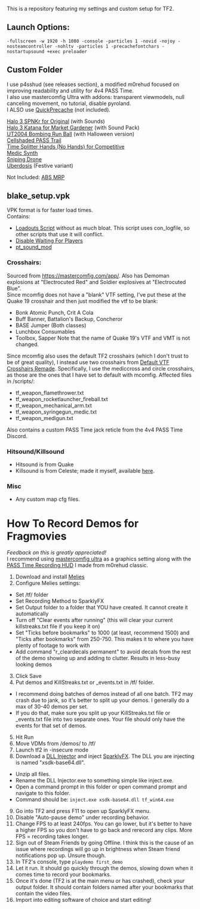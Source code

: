 This is a repository featuring my settings and custom setup for TF2.

## Launch Options:
```
-fullscreen -w 1920 -h 1080 -console -particles 1 -novid -nojoy -nosteamcontroller -nohltv -particles 1 -precachefontchars -nostartupsound +exec preloader
```

## Custom Folder

I use p4sshud (see releases section), a modified m0rehud focused on improving readability and utility for 4v4 PASS Time. \
I also use mastercomfig Ultra with addons: transparent viewmodels, null canceling movement, no tutorial, disable pyroland. \
I ALSO use [QuickPrecache](https://gamebanana.com/mods/524713) (not included).

[Halo 3 SPNKr for Original](https://gamebanana.com/mods/566131) (with Sounds)<br>
[Halo 3 Katana for Market Gardener](https://gamebanana.com/mods/566489) (with Sound Pack)<br>
[UT2004 Bombing Run Ball](https://gamebanana.com/mods/565623) (with Halloween version)<br>
[Cellshaded PASS Trail](https://gamebanana.com/mods/11843)<br>
[Time Splitter Hands (No Hands) for Competitive](https://gamebanana.com/mods/467431)<br>
[Medic Synth](https://gamebanana.com/mods/494098)<br>
[Sniping Drone](https://gamebanana.com/mods/506276)<br>
[Uberdosis](https://gamebanana.com/mods/493144) (Festive variant)

Not Included: [ABS MRP](https://tf2maps.net/threads/ultimate-mapping-resource-pack.4674/)

## blake_setup.vpk

VPK format is for faster load times. \
Contains:

- [Loadouts Script](https://github.com/jooonior/tf2-loadouts-script) without as much bloat. This script uses con_logfile, so other scripts that use it will conflict.
- [Disable Waiting For Players](https://gamebanana.com/mods/448996)
- [pt_sound_mod](https://github.com/p4sstime/archive/blob/main/client_mods/pt-sound-mod.7z)

### Crosshairs:

Sourced from https://mastercomfig.com/app/. Also has Demoman explosions at "Electrocuted Red" and Soldier explosives at "Electrocuted Blue". \
Since mcomfig does not have a "blank" VTF setting, I've put these at the Quake 19 crosshair and then just modified the vtf to be blank:
- Bonk Atomic Punch, Crit A Cola
- Buff Banner, Battalion's Backup, Concheror
- BASE Jumper (Both classes)
- Lunchbox Consumables
- Toolbox, Sapper
Note that the name of Quake 19's VTF and VMT is not changed.

Since mcomfig also uses the default TF2 crosshairs (which I don't trust to be of great quality), I instead use two crosshairs from [Default VTF Crosshairs Remade](https://gamebanana.com/mods/464818). Specifically, I use the mediccross and circle crosshairs, as those are the ones that I have set to default with mcomfig.
Affected files in /scripts/:
- tf_weapon_flamethrower.txt
- tf_weapon_rocketlauncher_fireball.txt
- tf_weapon_mechanical_arm.txt
- tf_weapon_syringegun_medic.txt
- tf_weapon_medigun.txt

Also contains a custom PASS Time jack reticle from the 4v4 PASS Time Discord.

### Hitsound/Killsound

- Hitsound is from Quake
- Killsound is from Celeste; made it myself, available [here](https://gamebanana.com/sounds/72480).

### Misc

- Any custom map cfg files.

# How To Record Demos for Fragmovies

_Feedback on this is greatly appreciated!_\
I recommend using [mastercomfig ultra](https://mastercomfig.com/app/) as a graphics setting along with the [PASS Time Recording HUD](https://github.com/p4sstime/recording-hud) I made from m0rehud classic.

1. Download and install [Melies](https://github.com/Mark-Prime/Melies)
2. Configure Melies settings:
- Set /tf/ folder
- Set Recording Method to SparklyFX
- Set Output folder to a folder that YOU have created. It cannot create it automatically
- Turn off "Clear events after running" (this will clear your current killstreaks.txt file if you keep it on)
- Set "Ticks before bookmarks" to 1000 (at least, recommend 1500) and "Ticks after bookmarks" from 250-750. This makes it to where you have plenty of footage to work with
- Add command "r_cleardecals permanent" to avoid decals from the rest of the demo showing up and adding to clutter. Results in less-busy looking demos
3. Click Save
4. Put demos and KillStreaks.txt or _events.txt in /tf/ folder.
- I recommend doing batches of demos instead of all one batch. TF2 may crash due to jank, so it's better to split up your demos. I generally do a max of 30-40 demos per set.
- If you do that, make sure you split up your KillStreaks.txt file or _events.txt file into two separate ones. Your file should only have the events for that set of demos.
5. Hit Run
6. Move VDMs from /demos/ to /tf/
7. Launch tf2 in -insecure mode
8. Download a [DLL Injector](https://github.com/adamhlt/DLL-Injector) and inject [SparklyFX](https://github.com/cademtz/sparkly-fx). The DLL you are injecting is named "xsdk-base64.dll".
- Unzip all files.
- Rename the DLL Injector.exe to something simple like inject.exe.
- Open a command prompt in this folder or open command prompt and navigate to this folder.
- Command should be: `inject.exe xsdk-base64.dll tf_win64.exe`
9. Go into TF2 and press F11 to open up SparklyFX menu.
10. Disable "Auto-pause demo" under recording behavior.
11. Change FPS to at least 240fps. You can go lower, but it's better to have a higher FPS so you don't have to go back and rerecord any clips. More FPS = recording takes longer.
12. Sign out of Steam Friends by going Offline. I think this is the cause of an issue where recordings will go up in brightness when Steam friend notifications pop up. Unsure though.
13. In TF2's console, type `playdemo first_demo`
14. Let it run. It should go quickly through the demos, slowing down when it comes time to record your bookmarks.
15. Once it's done (TF2 is at the main menu or has crashed), check your output folder. It should contain folders named after your bookmarks that contain the video files.
16. Import into editing software of choice and start editing!
